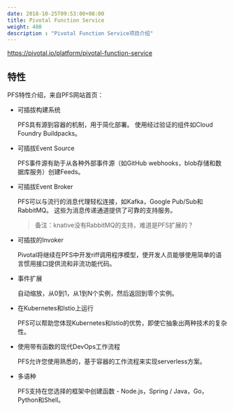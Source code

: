 ```yaml
---
date: 2018-10-25T09:53:00+08:00
title: Pivotal Function Service
weight: 480
description : "Pivotal Function Service项目介绍"
---
```



https://pivotal.io/platform/pivotal-function-service

## 特性

PFS特性介绍，来自PFS网站首页：

- 可插拔构建系统

  PFS具有源到容器的机制，用于简化部署。 使用经过验证的组件如Cloud Foundry Buildpacks。

- 可插拔Event Source

  PFS事件源有助于从各种外部事件源（如GitHub webhooks，blob存储和数据库服务）创建Feeds。

- 可插拔Event Broker

  PFS可以与流行的消息代理轻松连接，如Kafka，Google Pub/Sub和RabbitMQ。 这些为消息传递通道提供了可靠的支持服务。

  > 备注：knative没有RabbitMQ的支持，难道是PFS扩展的？

- 可插拔的Invoker

  Pivotal将继续在PFS中开发riff调用程序模型，使开发人员能够使用简单的语言惯用接口提供流和非流功能代码。

- 事件扩展

  自动缩放，从0到1，从1到N个实例，然后返回到零个实例。

- 在Kubernetes和Istio上运行

  PFS可以帮助您体现Kubernetes和Istio的优势，即使它抽象出两种技术的复杂性。

- 使用带有函数的现代DevOps工作流程

  PFS允许您使用熟悉的，基于容器的工作流程来实现serverless方案。

- 多语种

  PFS支持在您选择的框架中创建函数 - Node.js，Spring / Java，Go，Python和Shell。